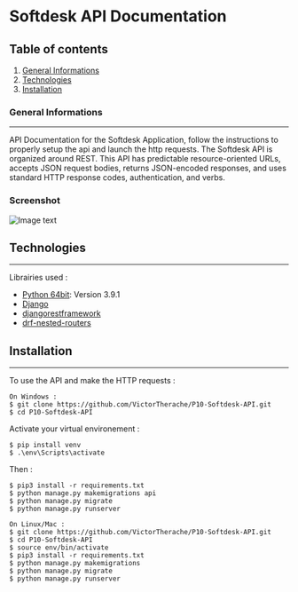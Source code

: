 # Softdesk API Documentation
## Table of contents
1. [General Informations](#general-info)
2. [Technologies](#technologies)
3. [Installation](#installation)

### General Informations
***
API Documentation for the Softdesk Application, follow the instructions to properly setup the api and launch the http requests. 
The Softdesk API is organized around REST. This API has predictable resource-oriented URLs, accepts JSON request bodies, returns JSON-encoded responses, and uses standard HTTP response codes, authentication, and verbs.
### Screenshot
![Image text](https://i.ibb.co/LC80vpd/banniere-op.png)
## Technologies
***
Librairies used :
* [Python 64bit](https://www.python.org/downloads/release/python-391/): Version 3.9.1
* [Django](https://www.djangoproject.com/)
* [djangorestframework](https://www.django-rest-framework.org/)
* [drf-nested-routers](https://github.com/alanjds/drf-nested-routers)


## Installation
***
To use the API and make the HTTP requests :

```
On Windows : 
$ git clone https://github.com/VictorTherache/P10-Softdesk-API.git
$ cd P10-Softdesk-API
```
Activate your virtual environement : 
```
$ pip install venv
$ .\env\Scripts\activate
```
Then : 
```
$ pip3 install -r requirements.txt 
$ python manage.py makemigrations api
$ python manage.py migrate
$ python manage.py runserver
```
```
On Linux/Mac : 
$ git clone https://github.com/VictorTherache/P10-Softdesk-API.git
$ cd P10-Softdesk-API
$ source env/bin/activate
$ pip3 install -r requirements.txt 
$ python manage.py makemigrations
$ python manage.py migrate
$ python manage.py runserver
```

